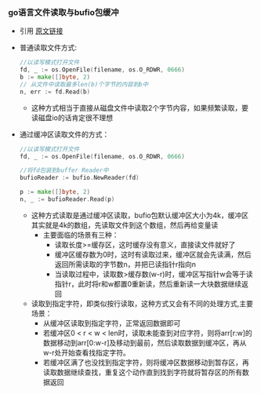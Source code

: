 ### go语言文件读取与bufio包缓冲
- 引用 [原文链接](https://mp.weixin.qq.com/s/rjQ9_8TxfHXpZF4B1gj32w?st=9CEAEE1D4DDED2A3D0F15C5750E5C2335145112E3615BDA39DF7CFEB4F310AC74F7C98463CE4FF353D8F511EFE7B5D7952DB8F3DDC72A737A35A138C7931EAFF46C0C801BAC82DF21B57B85651E84C9CC5E39BB7AC1AAD06A815DBE46FE20D18F0FC4F878AFA7908F0D8F8FFC479BE038BA08F8B926616606F3821D5E29A85F12EB5854B9EABE669F3D5AFD602806CE4C6FAFFA5BBEEA2463506D9F7D9D8B5431B297F9E93C0B79142FD3DD1935B4DD71A738EB309868C0677B74F5814DB179CF43310C5F768E0F17DA69F12C472DCC1914A2AC95F427E0AEF143E4F7A7C6518&vid=1688854319363129&cst=2934E039D1A912A0FEAD12D40231342C6C3465C4DD04FF6FDA4F155E54A6CE6F36353FC057326C833FEEFF481E60FCB5&deviceid=4b2689bf-2267-4e35-9182-f101532c0144&version=4.0.6.99101&platform=mac)

- 普通读取文件方式:
    ```go
    //以读写模式打开文件
    fd, _ := os.OpenFile(filename, os.O_RDWR, 0666)
    b := make([]byte, 2)
    // 从文件中读取最多len(b)个字节的内容到b中
    n, err := fd.Read(b)
    ```
    - 这种方式相当于直接从磁盘文件中读取2个字节内容，如果频繁读取，要读磁盘io的话肯定很不理想
- 通过缓冲区读取文件的方式：
    ```go
    //以读写模式打开文件
    fd, _ := os.OpenFile(filename, os.O_RDWR, 0666)

    //将fd包装到buffer Reader中
    bufioReader := bufio.NewReader(fd)

    p := make([]byte, 2)
    n, _ := bufioReader.Read(p)
    ```
    - 这种方式读取是通过缓冲区读取，bufio包默认缓冲区大小为4k，缓冲区其实就是4k的数组，先读取文件到这个数组，然后再给变量读
        - 主要面临的场景有三种：
            - 读取长度>=缓存区，这时缓存没有意义，直接读文件就好了
            - 缓冲区缓存数为0时，这时有读取过来，缓冲区就会先读满，然后返回所需读取的字节数n，并把已读指针r指向n
            - 当读取过程中，读取数>缓存数(w-r)时，缓冲区写指针w会等于读指针r，此时将r和w都置0重新读，然后重新读一大块数据继续返回
    - 读取到指定字符，即类似按行读取，这种方式又会有不同的处理方式,主要场景：
        - 从缓冲区读取到指定字符，正常返回数据即可
        - 若缓冲区0 < r < w < len时，读取未能查到对应字符，则将arr[r:w]的数据移动到arr[0:w-r]及移动到最前，然后读取数据到缓冲区，再从w-r处开始查看找指定字符。
        - 若缓冲区满了也没找到指定字符，则将缓冲区数据移动到暂存区，再读取数据继续查找，重复这个动作直到找到字符就将暂存区的所有数据返回